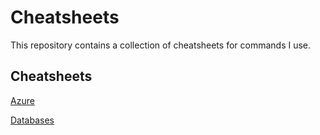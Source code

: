 # Cheatsheets
This repository contains a collection of cheatsheets for commands I use.

## Cheatsheets
[Azure](cheatsheets/azure.md)

[Databases](cheatsheets/databases.md)

